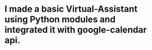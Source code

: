 # I made a basic Virtual-Assistant using Python modules and integrated it with google-calendar api.
